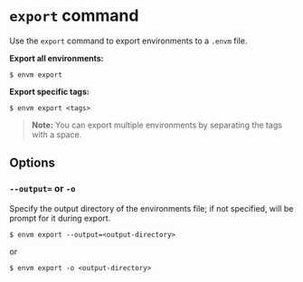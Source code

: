 # `export` command

Use the `export` command to export environments to a `.envm` file.

**Export all environments:**

```shell
$ envm export
```

**Export specific tags:**

```shell
$ envm export <tags>
```
> **Note:** You can export multiple environments by separating the tags with a space.

## Options

### `--output=` or `-o`

Specify the output directory of the environments file; if not specified, will be prompt for it during export.

```shell
$ envm export --output=<output-directory>
```
or

```shell
$ envm export -o <output-directory>
```
